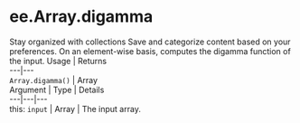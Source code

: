  
#  ee.Array.digamma
Stay organized with collections  Save and categorize content based on your preferences. 
On an element-wise basis, computes the digamma function of the input. Usage | Returns  
---|---  
`Array.digamma()` | Array  
Argument | Type | Details  
---|---|---  
this: `input` | Array | The input array.  

